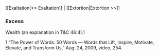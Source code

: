 [[Exaltation|<< Exaltation]]  |  [[Extortion|Extortion >>]]

### Excess
Wealth (an explanation in T&C 46:4).1



1 “The Power of Words: 50 Words — Words that Lift, Inspire, Motivate, Elevate, and Transform Us,” Aug. 24, 2009, video, 254.